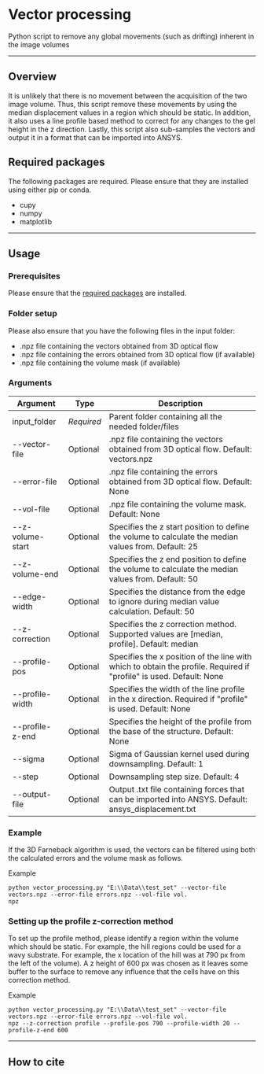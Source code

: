 # Vector processing
Python script to remove any global movements (such as drifting) inherent in the image volumes

***
## Overview
It is unlikely that there is no movement between the acquisition of the two image volume. Thus, this script remove 
these movements by using the median displacement values in a region which should be static. In addition, it also uses a 
line profile based method to correct for any changes to the gel height in the z direction. Lastly, this script also 
sub-samples the vectors and output it in a format that can be imported into ANSYS.

## Required packages
The following packages are required. Please ensure that they are installed using either pip or conda.
- cupy
- numpy
- matplotlib

***

## Usage
### Prerequisites
Please ensure that the [required packages](#required-packages) are installed. 

### Folder setup
Please also ensure that you have the following files in the input folder:
- .npz file containing the vectors obtained from 3D optical flow
- .npz file containing the errors obtained from 3D optical flow (if available)
- .npz file containing the volume mask (if available)

### Arguments
| Argument         | Type       | Description                                                                                                         |
|------------------|------------|---------------------------------------------------------------------------------------------------------------------|
| input_folder     | *Required* | Parent folder containing all the needed folder/files                                                                |
| --vector-file    | Optional   | .npz file containing the vectors obtained from 3D optical flow. Default: vectors.npz                                |
| --error-file     | Optional   | .npz file containing the errors obtained from 3D optical flow. Default: None                                        |
| --vol-file       | Optional   | .npz file containing the volume mask. Default: None                                                                 | 
| --z-volume-start | Optional   | Specifies the z start position to define the volume to calculate the median values from. Default: 25                |
| --z-volume-end   | Optional   | Specifies the z end position to define the volume to calculate the median values from. Default: 50                  |
| --edge-width     | Optional   | Specifies the distance from the edge to ignore during median value calculation. Default: 50                         |
| --z-correction   | Optional   | Specifies the z correction method. Supported values are \[median, profile]. Default: median                         |
| --profile-pos    | Optional   | Specifies the x position of the line with which to obtain the profile. Required if "profile" is used. Default: None |
| --profile-width  | Optional   | Specifies the width of the line profile in the x direction. Required if "profile" is used. Default: None            |
| --profile-z-end  | Optional   | Specifies the height of the profile from the base of the structure. Default: None                                   |
| --sigma          | Optional   | Sigma of Gaussian kernel used during downsampling. Default: 1                                                       |
| --step           | Optional   | Downsampling step size. Default: 4                                                                                  |
| --output-file    | Optional   | Output .txt file containing forces that can be imported into ANSYS. Default: ansys_displacement.txt                 |

### Example
If the 3D Farneback algorithm is used, the vectors can be filtered using both the calculated errors and the volume 
mask as follows.

Example
```
python vector_processing.py "E:\\Data\\test_set" --vector-file vectors.npz --error-file errors.npz --vol-file vol.
npz
```

### Setting up the profile z-correction method
To set up the profile method, please identify a region within the volume which should be static. For example, the 
hill regions could be used for a wavy substrate. For example, the x location of the hill was at 790 px from the left 
of the volume). A z height of 600 px was chosen as it leaves some buffer to the surface to remove any influence that 
the cells have on this correction method. 

Example
```
python vector_processing.py "E:\\Data\\test_set" --vector-file vectors.npz --error-file errors.npz --vol-file vol.
npz --z-correction profile --profile-pos 790 --profile-width 20 --profile-z-end 600
```

***
## How to cite

